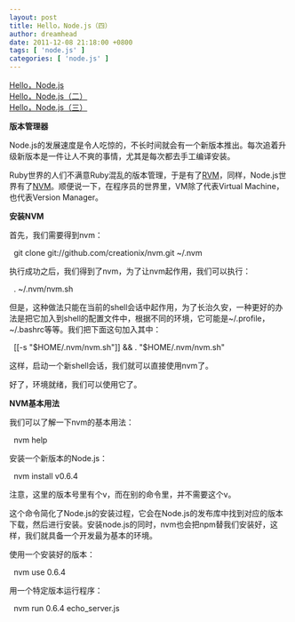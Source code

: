 ```yaml
---
layout: post
title: Hello，Node.js（四）
author: dreamhead
date: 2011-12-08 21:18:00 +0800
tags: [ 'node.js' ]
categories: [ 'node.js' ]
---
```


[Hello，Node.js](http://dreamhead.blogbus.com/logs/105599686.html)  
[Hello，Node.js（二）](http://dreamhead.blogbus.com/logs/106188588.html)  
[Hello，Node.js（三）](http://dreamhead.blogbus.com/logs/106592931.html)

**版本管理器**

Node.js的发展速度是令人吃惊的，不长时间就会有一个新版本推出。每次追着升级新版本是一件让人不爽的事情，尤其是每次都去手工编译安装。

Ruby世界的人们不满意Ruby混乱的版本管理，于是有了[RVM](http://beginrescueend.com/)，同样，Node.js世界有了[NVM](https://github.com/creationix/nvm)。顺便说一下，在程序员的世界里，VM除了代表Virtual Machine，也代表Version Manager。

**安装NVM**

首先，我们需要得到nvm：

&nbsp; git clone git://github.com/creationix/nvm.git ~/.nvm

执行成功之后，我们得到了nvm，为了让nvm起作用，我们可以执行：

&nbsp; . ~/.nvm/nvm.sh

但是，这种做法只能在当前的shell会话中起作用，为了长治久安，一种更好的办法是把它加入到shell的配置文件中，根据不同的环境，它可能是~/.profile，~/.bashrc等等。我们把下面这句加入其中：

&nbsp; [[-s "$HOME/.nvm/nvm.sh"]] && . "$HOME/.nvm/nvm.sh"

这样，启动一个新shell会话，我们就可以直接使用nvm了。

好了，环境就绪，我们可以使用它了。

**NVM基本用法**

我们可以了解一下nvm的基本用法：

&nbsp; nvm help

安装一个新版本的Node.js：

&nbsp; nvm install v0.6.4

注意，这里的版本号里有个v，而在别的命令里，并不需要这个v。

这个命令简化了Node.js的安装过程，它会在Node.js的发布库中找到对应的版本下载，然后进行安装。安装node.js的同时，nvm也会把npm替我们安装好，这样，我们就具备一个开发最为基本的环境。

使用一个安装好的版本：

&nbsp; nvm use 0.6.4

用一个特定版本运行程序：

&nbsp; nvm run 0.6.4 echo\_server.js


